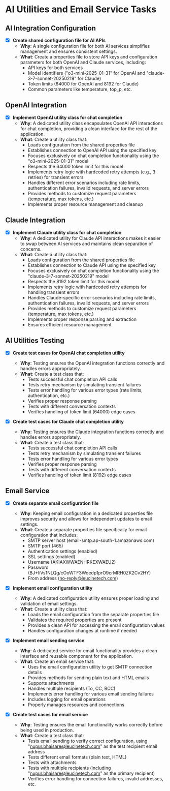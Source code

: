 # AI Utilities and Email Service Tasks

## AI Integration Configuration

- [x] **Create shared configuration file for AI APIs**
  - **Why**: A single configuration file for both AI services simplifies management and ensures consistent settings.
  - **What**: Create a properties file to store API keys and configuration parameters for both OpenAI and Claude services, including:
    - API keys for both services
    - Model identifiers ("o3-mini-2025-01-31" for OpenAI and "claude-3-7-sonnet-20250219" for Claude)
    - Token limits (64000 for OpenAI and 8192 for Claude)
    - Common parameters like temperature, top_p, etc.

## OpenAI Integration

- [x] **Implement OpenAI utility class for chat completion**
  - **Why**: A dedicated utility class encapsulates OpenAI API interactions for chat completion, providing a clean interface for the rest of the application.
  - **What**: Create a utility class that:
    - Loads configuration from the shared properties file
    - Establishes connection to OpenAI API using the specified key
    - Focuses exclusively on chat completion functionality using the "o3-mini-2025-01-31" model
    - Respects the 64000 token limit for this model
    - Implements retry logic with hardcoded retry attempts (e.g., 3 retries) for transient errors
    - Handles different error scenarios including rate limits, authentication failures, invalid requests, and server errors
    - Provides methods to customize request parameters (temperature, max tokens, etc.)
    - Implements proper resource management and cleanup

## Claude Integration

- [x] **Implement Claude utility class for chat completion**
  - **Why**: A dedicated utility for Claude API interactions makes it easier to swap between AI services and maintains clean separation of concerns.
  - **What**: Create a utility class that:
    - Loads configuration from the shared properties file
    - Establishes connection to Claude API using the specified key
    - Focuses exclusively on chat completion functionality using the "claude-3-7-sonnet-20250219" model
    - Respects the 8192 token limit for this model
    - Implements retry logic with hardcoded retry attempts for handling transient errors
    - Handles Claude-specific error scenarios including rate limits, authentication failures, invalid requests, and server errors
    - Provides methods to customize request parameters (temperature, max tokens, etc.)
    - Implements proper response parsing and extraction
    - Ensures efficient resource management

## AI Utilities Testing

- [x] **Create test cases for OpenAI chat completion utility**
  - **Why**: Testing ensures the OpenAI integration functions correctly and handles errors appropriately.
  - **What**: Create a test class that:
    - Tests successful chat completion API calls
    - Tests retry mechanism by simulating transient failures
    - Tests error handling for various error types (rate limits, authentication, etc.)
    - Verifies proper response parsing
    - Tests with different conversation contexts
    - Verifies handling of token limit (64000) edge cases

- [x] **Create test cases for Claude chat completion utility**
  - **Why**: Testing ensures the Claude integration functions correctly and handles errors appropriately.
  - **What**: Create a test class that:
    - Tests successful chat completion API calls
    - Tests retry mechanism by simulating transient failures
    - Tests error handling for various error types
    - Verifies proper response parsing
    - Tests with different conversation contexts
    - Verifies handling of token limit (8192) edge cases

## Email Service

- [x] **Create separate email configuration file**
  - **Why**: Keeping email configuration in a dedicated properties file improves security and allows for independent updates to email settings.
  - **What**: Create a separate properties file specifically for email configuration that includes:
    - SMTP server host (email-smtp.ap-south-1.amazonaws.com)
    - SMTP port (465)
    - Authentication settings (enabled)
    - SSL settings (enabled)
    - Username (AKIAXWWAENHRKEXWAEU2)
    - Password (BJ+IiVs1NLQg/cOoWTF3Woedp1prO9crMRH0ZK2Cv2HY)
    - From address (no-reply@leucinetech.com)

- [x] **Implement email configuration utility**
  - **Why**: A dedicated configuration utility ensures proper loading and validation of email settings.
  - **What**: Create a utility class that:
    - Loads the email configuration from the separate properties file
    - Validates the required properties are present
    - Provides a clean API for accessing the email configuration values
    - Handles configuration changes at runtime if needed

- [x] **Implement email sending service**
  - **Why**: A dedicated service for email functionality provides a clean interface and reusable component for the application.
  - **What**: Create an email service that:
    - Uses the email configuration utility to get SMTP connection details
    - Provides methods for sending plain text and HTML emails
    - Supports attachments
    - Handles multiple recipients (To, CC, BCC)
    - Implements error handling for various email sending failures
    - Includes logging for email operations
    - Properly manages resources and connections

- [x] **Create test cases for email service**
  - **Why**: Testing ensures the email functionality works correctly before being used in production.
  - **What**: Create a test class that:
    - Tests email sending to verify correct configuration, using "nupur.bhaisare@leucinetech.com" as the test recipient email address
    - Tests different email formats (plain text, HTML)
    - Tests with attachments
    - Tests with multiple recipients (including "nupur.bhaisare@leucinetech.com" as the primary recipient)
    - Verifies error handling for connection failures, invalid addresses, etc.